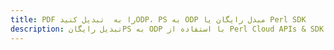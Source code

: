 ---title: PDF را به  تبدیل کنیدODP، PS به ODP مبدل رایگان یا Perl SDKdescription: تبدیل رایگانPS به ODP با استفاده از Perl Cloud APIs & SDK همچنین اسناد PDF را در Cloud ایجاد، ویرایش و رندر کنید.---